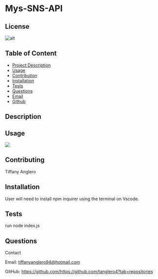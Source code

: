 # Mys-SNS-API

 ## License
![alt](https://img.shields.io/badge/License--blue)
          
## Table of Content 
- [Project Description](#Description)
- [Usage](#Usage)
- [Contribution](#Contribution)
- [Installation](#Installation)
- [Tests](#Tests)
- [Questions](#Questions)
- [Email](#Email)
- [Github](#Github)
## Description

## Usage


![](./image/)

## Contributing
Tiffany Anglero

## Installation
User will need to install npm inquirer using the terminal on Vscode. 

## Tests
run node index.js

## Questions 
Contact

Email: tiffanyanglero94@hotmail.com

GitHub: https://github.com/https://github.com/tanglero4?tab=repositories   
